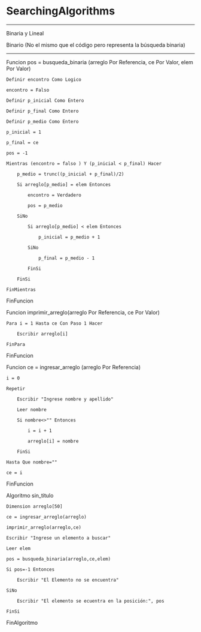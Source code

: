 # SearchingAlgorithms

----

Binaria y Lineal

Binario (No el mismo que el código pero representa la búsqueda binaria)

----

Funcion pos = busqueda_binaria (arreglo Por Referencia, ce Por Valor, elem Por Valor)

	Definir encontro Como Logico
	
	encontro = Falso
	
	Definir p_inicial Como Entero
	
	Definir p_final Como Entero
	
	Definir p_medio Como Entero
	
	p_inicial = 1
	
	p_final = ce
	
	pos = -1
	
	Mientras (encontro = falso ) Y (p_inicial < p_final) Hacer
	
		p_medio = trunc((p_inicial + p_final)/2)
		
		Si arreglo[p_medio] = elem Entonces
		
			encontro = Verdadero
			
			pos = p_medio
			
		SiNo
		
			Si arreglo[p_medio] < elem Entonces
			
				p_inicial = p_medio + 1
				
			SiNo
			
				p_final = p_medio - 1
				
			FinSi
			
		FinSi
		
	FinMientras
	
FinFuncion


Funcion imprimir_arreglo(arreglo Por Referencia, ce Por Valor)

	Para i = 1 Hasta ce Con Paso 1 Hacer
	
		Escribir arreglo[i]
		
	FinPara
	
FinFuncion


Funcion ce = ingresar_arreglo (arreglo Por Referencia)

	i = 0
	
	Repetir
	
		Escribir "Ingrese nombre y apellido"
		
		Leer nombre
		
		Si nombre<>"" Entonces
		
			i = i + 1
			
			arreglo[i] = nombre
			
		FinSi
		
	Hasta Que nombre=""
	
	ce = i
	
FinFuncion


Algoritmo sin_titulo

	Dimension arreglo[50]
	
	ce = ingresar_arreglo(arreglo)
	
	imprimir_arreglo(arreglo,ce)
	
	Escribir "Ingrese un elemento a buscar"
	
	Leer elem
	
	pos = busqueda_binaria(arreglo,ce,elem)
	
	Si pos=-1 Entonces
	
		Escribir "El Elemento no se encuentra"
		
	SiNo
	
		Escribir "El elemento se ecuentra en la posición:", pos
		
	FinSi
	
FinAlgoritmo
